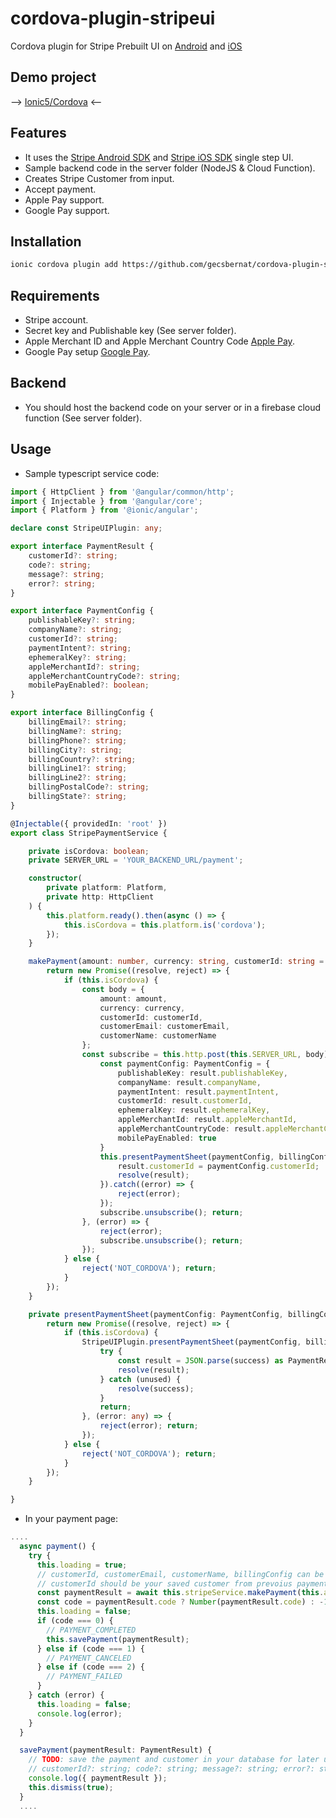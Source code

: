 # cordova-plugin-stripeui
Cordova plugin for Stripe Prebuilt UI on [Android](https://stripe.com/docs/payments/accept-a-payment?platform=android) and [iOS](https://stripe.com/docs/payments/accept-a-payment?platform=ios)

## Demo project
 --> [Ionic5/Cordova](https://github.com/gecsbernat/cordova-plugin-stripeui-demo) <--

## Features

- It uses the [Stripe Android SDK](https://github.com/stripe/stripe-android) and [Stripe iOS SDK](https://github.com/stripe/stripe-ios) single step UI.
- Sample backend code in the server folder (NodeJS & Cloud Function).
- Creates Stripe Customer from input.
- Accept payment.
- Apple Pay support.
- Google Pay support.

## Installation
```sh
ionic cordova plugin add https://github.com/gecsbernat/cordova-plugin-stripeui.git
```

## Requirements
- Stripe account.
- Secret key and Publishable key (See server folder).
- Apple Merchant ID and Apple Merchant Country Code [Apple Pay](https://stripe.com/docs/payments/accept-a-payment?platform=ios&ui=payment-sheet#apple-pay).
- Google Pay setup [Google Pay](https://stripe.com/docs/payments/accept-a-payment?platform=android&ui=payment-sheet#google-pay).

## Backend
- You should host the backend code on your server or in a firebase cloud function (See server folder).

## Usage

- Sample typescript service code:
```typescript
import { HttpClient } from '@angular/common/http';
import { Injectable } from '@angular/core';
import { Platform } from '@ionic/angular';

declare const StripeUIPlugin: any;

export interface PaymentResult {
    customerId?: string;
    code?: string;
    message?: string;
    error?: string;
}

export interface PaymentConfig {
    publishableKey?: string;
    companyName?: string;
    customerId?: string;
    paymentIntent?: string;
    ephemeralKey?: string;
    appleMerchantId?: string;
    appleMerchantCountryCode?: string;
    mobilePayEnabled?: boolean;
}

export interface BillingConfig {
    billingEmail?: string;
    billingName?: string;
    billingPhone?: string;
    billingCity?: string;
    billingCountry?: string;
    billingLine1?: string;
    billingLine2?: string;
    billingPostalCode?: string;
    billingState?: string;
}

@Injectable({ providedIn: 'root' })
export class StripePaymentService {

    private isCordova: boolean;
    private SERVER_URL = 'YOUR_BACKEND_URL/payment';

    constructor(
        private platform: Platform,
        private http: HttpClient
    ) {
        this.platform.ready().then(async () => {
            this.isCordova = this.platform.is('cordova');
        });
    }

    makePayment(amount: number, currency: string, customerId: string = null, customerEmail: string = null, customerName: string = null, billingConfig: BillingConfig): Promise<PaymentResult> {
        return new Promise((resolve, reject) => {
            if (this.isCordova) {
                const body = {
                    amount: amount,
                    currency: currency,
                    customerId: customerId,
                    customerEmail: customerEmail,
                    customerName: customerName
                };
                const subscribe = this.http.post(this.SERVER_URL, body).subscribe((result: any) => {
                    const paymentConfig: PaymentConfig = {
                        publishableKey: result.publishableKey,
                        companyName: result.companyName,
                        paymentIntent: result.paymentIntent,
                        customerId: result.customerId,
                        ephemeralKey: result.ephemeralKey,
                        appleMerchantId: result.appleMerchantId,
                        appleMerchantCountryCode: result.appleMerchantCountryCode,
                        mobilePayEnabled: true
                    }
                    this.presentPaymentSheet(paymentConfig, billingConfig).then((result) => {
                        result.customerId = paymentConfig.customerId;
                        resolve(result);
                    }).catch((error) => {
                        reject(error);
                    });
                    subscribe.unsubscribe(); return;
                }, (error) => {
                    reject(error);
                    subscribe.unsubscribe(); return;
                });
            } else {
                reject('NOT_CORDOVA'); return;
            }
        });
    }

    private presentPaymentSheet(paymentConfig: PaymentConfig, billingConfig: BillingConfig): Promise<PaymentResult> {
        return new Promise((resolve, reject) => {
            if (this.isCordova) {
                StripeUIPlugin.presentPaymentSheet(paymentConfig, billingConfig, (success: any) => {
                    try {
                        const result = JSON.parse(success) as PaymentResult;
                        resolve(result);
                    } catch (unused) {
                        resolve(success);
                    }
                    return;
                }, (error: any) => {
                    reject(error); return;
                });
            } else {
                reject('NOT_CORDOVA'); return;
            }
        });
    }

}
```

- In your payment page:
```typescript
....
  async payment() {
    try {
      this.loading = true;
      // customerId, customerEmail, customerName, billingConfig can be null.
      // customerId should be your saved customer from prevoius payment.
      const paymentResult = await this.stripeService.makePayment(this.amount, this.currency, this.customerId, this.customerEmail, this.customerName, this.billingConfig);
      const code = paymentResult.code ? Number(paymentResult.code) : -1;
      this.loading = false;
      if (code === 0) {
        // PAYMENT_COMPLETED
        this.savePayment(paymentResult);
      } else if (code === 1) {
        // PAYMENT_CANCELED
      } else if (code === 2) {
        // PAYMENT_FAILED
      }
    } catch (error) {
      this.loading = false;
      console.log(error);
    }
  }

  savePayment(paymentResult: PaymentResult) {
    // TODO: save the payment and customer in your database for later use...
    // customerId?: string; code?: string; message?: string; error?: string;
    console.log({ paymentResult });
    this.dismiss(true);
  }
  ....
```
